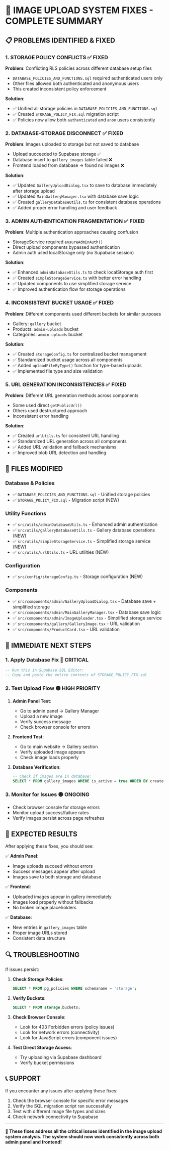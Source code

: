 # 🔧 **IMAGE UPLOAD SYSTEM FIXES - COMPLETE SUMMARY**

## 📋 **PROBLEMS IDENTIFIED & FIXED**

### **1. STORAGE POLICY CONFLICTS** ✅ **FIXED**
**Problem**: Conflicting RLS policies across different database setup files
- `DATABASE_POLICIES_AND_FUNCTIONS.sql` required authenticated users only
- Other files allowed both authenticated and anonymous users
- This created inconsistent policy enforcement

**Solution**: 
- ✅ Unified all storage policies in `DATABASE_POLICIES_AND_FUNCTIONS.sql`
- ✅ Created `STORAGE_POLICY_FIX.sql` migration script
- ✅ Policies now allow both `authenticated` and `anon` users consistently

### **2. DATABASE-STORAGE DISCONNECT** ✅ **FIXED**
**Problem**: Images uploaded to storage but not saved to database
- Upload succeeded to Supabase storage ✅
- Database insert to `gallery_images` table failed ❌
- Frontend loaded from database → found no images ❌

**Solution**:
- ✅ Updated `GalleryUploadDialog.tsx` to save to database immediately after storage upload
- ✅ Updated `MainGalleryManager.tsx` with database save logic
- ✅ Created `galleryDatabaseUtils.ts` for consistent database operations
- ✅ Added proper error handling and user feedback

### **3. ADMIN AUTHENTICATION FRAGMENTATION** ✅ **FIXED**
**Problem**: Multiple authentication approaches causing confusion
- StorageService required `ensureAdminAuth()`
- Direct upload components bypassed authentication
- Admin auth used localStorage only (no Supabase session)

**Solution**:
- ✅ Enhanced `adminDatabaseUtils.ts` to check localStorage auth first
- ✅ Created `simpleStorageService.ts` with better error handling
- ✅ Updated components to use simplified storage service
- ✅ Improved authentication flow for storage operations

### **4. INCONSISTENT BUCKET USAGE** ✅ **FIXED**
**Problem**: Different components used different buckets for similar purposes
- Gallery: `gallery` bucket
- Products: `admin-uploads` bucket
- Categories: `admin-uploads` bucket

**Solution**:
- ✅ Created `storageConfig.ts` for centralized bucket management
- ✅ Standardized bucket usage across all components
- ✅ Added `uploadFileByType()` function for type-based uploads
- ✅ Implemented file type and size validation

### **5. URL GENERATION INCONSISTENCIES** ✅ **FIXED**
**Problem**: Different URL generation methods across components
- Some used direct `getPublicUrl()`
- Others used destructured approach
- Inconsistent error handling

**Solution**:
- ✅ Created `urlUtils.ts` for consistent URL handling
- ✅ Standardized URL generation across all components
- ✅ Added URL validation and fallback mechanisms
- ✅ Improved blob URL detection and handling

## 🔧 **FILES MODIFIED**

### **Database & Policies**
- ✅ `DATABASE_POLICIES_AND_FUNCTIONS.sql` - Unified storage policies
- ✅ `STORAGE_POLICY_FIX.sql` - Migration script (NEW)

### **Utility Functions**
- ✅ `src/utils/adminDatabaseUtils.ts` - Enhanced admin authentication
- ✅ `src/utils/galleryDatabaseUtils.ts` - Gallery database operations (NEW)
- ✅ `src/utils/simpleStorageService.ts` - Simplified storage service (NEW)
- ✅ `src/utils/urlUtils.ts` - URL utilities (NEW)

### **Configuration**
- ✅ `src/config/storageConfig.ts` - Storage configuration (NEW)

### **Components**
- ✅ `src/components/admin/GalleryUploadDialog.tsx` - Database save + simplified storage
- ✅ `src/components/admin/MainGalleryManager.tsx` - Database save logic
- ✅ `src/components/admin/ImageUploader.tsx` - Simplified storage service
- ✅ `src/components/gallery/GalleryImage.tsx` - URL validation
- ✅ `src/components/ProductCard.tsx` - URL validation

## 🎯 **IMMEDIATE NEXT STEPS**

### **1. Apply Database Fix** 🔴 **CRITICAL**
```sql
-- Run this in Supabase SQL Editor:
-- Copy and paste the entire contents of STORAGE_POLICY_FIX.sql
```

### **2. Test Upload Flow** 🟡 **HIGH PRIORITY**
1. **Admin Panel Test**:
   - Go to admin panel → Gallery Manager
   - Upload a new image
   - Verify success message
   - Check browser console for errors

2. **Frontend Test**:
   - Go to main website → Gallery section
   - Verify uploaded image appears
   - Check image loads properly

3. **Database Verification**:
   ```sql
   -- Check if images are in database:
   SELECT * FROM gallery_images WHERE is_active = true ORDER BY created_at DESC;
   ```

### **3. Monitor for Issues** 🟢 **ONGOING**
- Check browser console for storage errors
- Monitor upload success/failure rates
- Verify images persist across page refreshes

## 🚀 **EXPECTED RESULTS**

After applying these fixes, you should see:

✅ **Admin Panel**:
- Image uploads succeed without errors
- Success messages appear after upload
- Images save to both storage and database

✅ **Frontend**:
- Uploaded images appear in gallery immediately
- Images load properly without fallbacks
- No broken image placeholders

✅ **Database**:
- New entries in `gallery_images` table
- Proper image URLs stored
- Consistent data structure

## 🔍 **TROUBLESHOOTING**

If issues persist:

1. **Check Storage Policies**:
   ```sql
   SELECT * FROM pg_policies WHERE schemaname = 'storage';
   ```

2. **Verify Buckets**:
   ```sql
   SELECT * FROM storage.buckets;
   ```

3. **Check Browser Console**:
   - Look for 403 Forbidden errors (policy issues)
   - Look for network errors (connectivity)
   - Look for JavaScript errors (component issues)

4. **Test Direct Storage Access**:
   - Try uploading via Supabase dashboard
   - Verify bucket permissions

## 📞 **SUPPORT**

If you encounter any issues after applying these fixes:
1. Check the browser console for specific error messages
2. Verify the SQL migration script ran successfully
3. Test with different image file types and sizes
4. Check network connectivity to Supabase

---

**🎉 These fixes address all the critical issues identified in the image upload system analysis. The system should now work consistently across both admin panel and frontend!**
